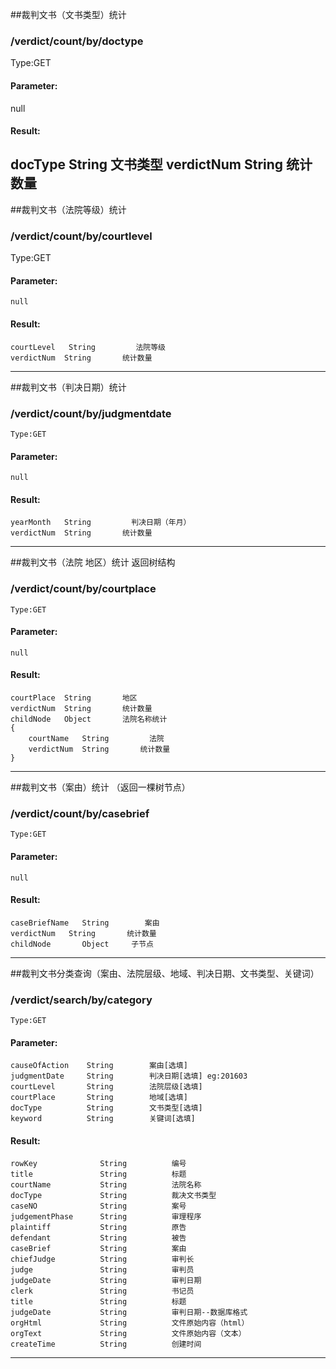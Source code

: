 ##裁判文书（文书类型）统计
### /verdict/count/by/doctype
  Type:GET
#### Parameter:
  null
#### Result:
  docType   String         文书类型
  verdictNum  String       统计数量
----

##裁判文书（法院等级）统计
### /verdict/count/by/courtlevel
  Type:GET
#### Parameter:
    null
#### Result:
    courtLevel   String         法院等级
    verdictNum  String       统计数量
----

##裁判文书（判决日期）统计
### /verdict/count/by/judgmentdate
    Type:GET
#### Parameter:
    null
#### Result:
    yearMonth   String         判决日期（年月）
    verdictNum  String       统计数量
----

##裁判文书（法院 地区）统计 返回树结构
### /verdict/count/by/courtplace
    Type:GET
#### Parameter:
    null
#### Result:
    courtPlace  String       地区
    verdictNum  String       统计数量
    childNode   Object       法院名称统计
    {
        courtName   String         法院
        verdictNum  String       统计数量
    }
----

##裁判文书（案由）统计 （返回一棵树节点）
### /verdict/count/by/casebrief
    Type:GET
#### Parameter:
    null
#### Result:
    caseBriefName   String        案由
    verdictNum   String       统计数量
    childNode       Object     子节点
----

##裁判文书分类查询（案由、法院层级、地域、判决日期、文书类型、关键词）
### /verdict/search/by/category
    Type:GET
#### Parameter:
    causeOfAction    String        案由[选填]
    judgmentDate     String        判决日期[选填] eg:201603
    courtLevel       String        法院层级[选填]
    courtPlace       String        地域[选填]
    docType          String        文书类型[选填]
    keyword          String        关键词[选填]
#### Result:
    rowKey              String          编号
    title               String          标题
    courtName           String          法院名称
    docType             String          裁决文书类型
    caseNO              String          案号
    judgementPhase      String          审理程序
    plaintiff           String          原告
    defendant           String          被告
    caseBrief           String          案由
    chiefJudge          String          审判长
    judge               String          审判员
    judgeDate           String          审判日期
    clerk               String          书记员
    title               String          标题
    judgeDate           String          审判日期--数据库格式
    orgHtml             String          文件原始内容（html）
    orgText             String          文件原始内容（文本）
    createTime          String          创建时间
----
